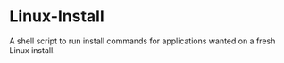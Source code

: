 # Linux-Install

A shell script to run install commands for applications wanted on a fresh Linux install.
